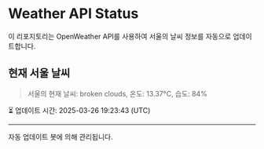 
# Weather API Status

이 리포지토리는 OpenWeather API를 사용하여 서울의 날씨 정보를 자동으로 업데이트합니다.

## 현재 서울 날씨
> 서울의 현재 날씨: broken clouds, 온도: 13.37°C, 습도: 84%

⏳ 업데이트 시간: 2025-03-26 19:23:43 (UTC)

---
자동 업데이트 봇에 의해 관리됩니다.
